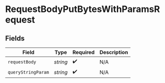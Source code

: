 # RequestBodyPutBytesWithParamsRequest


## Fields

| Field              | Type               | Required           | Description        |
| ------------------ | ------------------ | ------------------ | ------------------ |
| `requestBody`      | *string*           | :heavy_check_mark: | N/A                |
| `queryStringParam` | *string*           | :heavy_check_mark: | N/A                |
